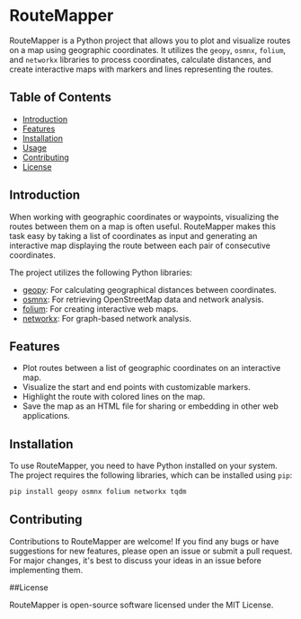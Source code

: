 # RouteMapper

RouteMapper is a Python project that allows you to plot and visualize routes on a map using geographic coordinates. It utilizes the `geopy`, `osmnx`, `folium`, and `networkx` libraries to process coordinates, calculate distances, and create interactive maps with markers and lines representing the routes.

## Table of Contents

- [Introduction](#introduction)
- [Features](#features)
- [Installation](#installation)
- [Usage](#usage)
- [Contributing](#contributing)
- [License](#license)

## Introduction

When working with geographic coordinates or waypoints, visualizing the routes between them on a map is often useful. RouteMapper makes this task easy by taking a list of coordinates as input and generating an interactive map displaying the route between each pair of consecutive coordinates.

The project utilizes the following Python libraries:

- [geopy](https://geopy.readthedocs.io/): For calculating geographical distances between coordinates.
- [osmnx](https://osmnx.readthedocs.io/): For retrieving OpenStreetMap data and network analysis.
- [folium](https://python-visualization.github.io/folium/): For creating interactive web maps.
- [networkx](https://networkx.github.io/): For graph-based network analysis.

## Features

- Plot routes between a list of geographic coordinates on an interactive map.
- Visualize the start and end points with customizable markers.
- Highlight the route with colored lines on the map.
- Save the map as an HTML file for sharing or embedding in other web applications.

## Installation

To use RouteMapper, you need to have Python installed on your system. The project requires the following libraries, which can be installed using `pip`:

```bash
pip install geopy osmnx folium networkx tqdm
```
## Contributing

Contributions to RouteMapper are welcome! If you find any bugs or have suggestions for new features, please open an issue or submit a pull request. For major changes, it's best to discuss your ideas in an issue before implementing them.

##License

RouteMapper is open-source software licensed under the MIT License.
